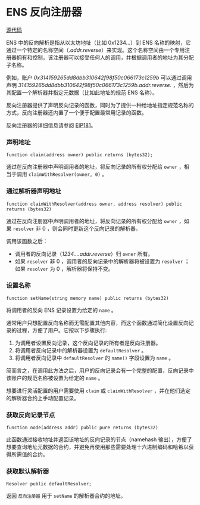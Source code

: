 # ENS 反向注册器

[源代码](https://github.com/ensdomains/ens/blob/master/contracts/ReverseRegistrar.sol)

ENS 中的反向解析是指从以太坊地址（比如 0x1234...）到 ENS 名称的映射，它通过一个特定的名称空间（_.addr.reverse_）来实现。这个名称空间由一个专用注册器拥有和控制，该注册器可以接受任何人的调用，并根据调用者的地址为其分配子名称。

例如，账户 _0x314159265dd8dbb310642f98f50c066173c1259b_ 可以通过调用声明 _314159265dd8dbb310642f98f50c066173c1259b.addr.reverse._ ，然后为其配置一个解析器并指定元数据（比如此地址的规范 ENS 名称）。

反向注册器提供了声明反向记录的函数，同时为了提供一种给地址指定规范名称的方式，反向注册器还内置了一个便于配置最常用记录的函数。

反向注册器的详细信息请参阅 [EIP181](https://eips.ethereum.org/EIPS/eip-181)。

### 声明地址

```
function claim(address owner) public returns (bytes32);
```

通过在反向注册器中声明调用者的地址，将反向记录的所有权分配给 `owner` ，相当于调用 `claimWithResolver(owner, 0)` 。

### 通过解析器声明地址

```
function claimWithResolver(address owner, address resolver) public returns (bytes32)
```

通过在反向注册器中声明调用者的地址，将反向记录的所有权分配给 `owner` ，如果 `resolver` 非 0 ，则会同时更新这个反向记录的解析器。

调用该函数之后：

* 调用者的反向记录（_1234....addr.reverse_）归 `owner` 所有。
* 如果 `resolver` 非 0 ，调用者的反向记录中的解析器将被设置为 `resolver` ；如果 `resolver` 为 0 ，解析器将保持不变。

### 设置名称

```
function setName(string memory name) public returns (bytes32)
```

将调用者的反向 ENS 记录设置为给定的 `name` 。

通常用户只想配置反向名称而无需配置其他内容，而这个函数通过简化设置反向记录的过程，方便了用户。它按以下步骤执行:

1. 为调用者设置反向记录，这个反向记录的所有者是反向注册器。
2. 将调用者反向记录中的解析器设置为 `defaultResolver` 。
3. 将调用者反向记录中 `defaultResolver` 的 `name()` 字段设置为 `name` 。

简而言之，在调用此方法之后，用户的反向记录会有一个完整的配置，反向记录中该账户的规范名称被设置为给定的 `name` 。

想要进行灵活配置的用户需要使用 `claim` 或 `claimWithResolver` ，并在他们选定的解析器合约上手动配置记录。

### 获取反向记录节点

```
function node(address addr) public pure returns (bytes32)
```

此函数通过接收地址并返回该地址的反向记录的节点（namehash 输出），方便了想要查询地址元数据的合约，并避免再使用那些需要处理十六进制编码和哈希以获得所需值的合约。

### 获取默认解析器

```
Resolver public defaultResolver;
```

返回 `反向注册器` 用于 `setName` 的解析器合约的地址。
